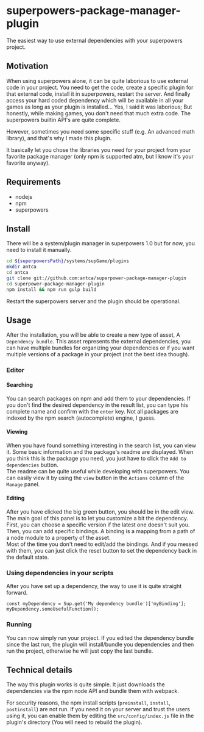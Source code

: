 # superpowers-package-manager-plugin

The easiest way to use external dependencies with your superpowers project.

## Motivation

When using superpowers alone, it can be quite laborious to use external code in your project.
You need to get the code, create a specific plugin for that external code, install it in superpowers, restart the server. And finally access your hard coded dependency which will be available in all your games as long as your plugin is installed...
Yes, I said it was laborious; But honestly, while making games, you don't need that much extra code. The superpowers builtin API's are quite complete.

However, sometimes you need some specific stuff (e.g. An advanced math library), and that's why I made this plugin.

It basically let you chose the libraries you need for your project from your favorite package manager (only npm is supported atm, but I know it's your favorite anyway).


## Requirements

- nodejs
- npm
- superpowers


## Install

There will be a system/plugin manager in superpowers 1.0 but for now, you need to install it manually.
```bash
cd ${superpowersPath}/systems/supGame/plugins
mkdir antca
cd antca
git clone git://github.com:antca/superpower-package-manager-plugin
cd superpower-package-manager-plugin
npm install && npm run gulp build
```

Restart the superpowers server and the plugin should be operational.


## Usage

After the installation, you will be able to create a new type of asset, A `Dependency bundle`.
This asset represents the external dependencies, you can have multiple bundles for organizing your dependencies or if you want multiple versions of a package in your project (not the best idea though).

### Editor

#### Searching

You can search packages on npm and add them to your dependencies. If you don't find the desired dependency in the result list, you can type his complete name and confirm with the `enter` key. Not all packages are indexed by the npm search (autocomplete) engine, I guess.


#### Viewing

When you have found something interesting in the search list, you can view it. Some basic information and the package's readme are displayed.
When you think this is the package you need, you just have to click the `Add to dependencies` button.  
The readme can be quite useful while developing with superpowers. You can easily view it by using the `view` button in the `Actions` column of the `Manage` panel.


#### Editing

After you have clicked the big green button, you should be in the edit view.
The main goal of this panel is to let you customize a bit the dependency.  
First, you can choose a specific version if the latest one doesn't suit you.  
Then, you can add specific bindings. A binding is a mapping from a path of a node module to a property of the asset.  
Most of the time you don't need to edit/add the bindings. And if you messed with them, you can just click the reset button to set the dependency back in the default state.


### Using dependencies in your scripts

After you have set up a dependency, the way to use it is quite straight forward.
```javacript
const myDependency = Sup.get('My dependency bundle')['myBinding'];
myDependency.someUsefulFunction();
```


### Running

You can now simply run your project. If you edited the dependency bundle since the last run, the plugin will install/bundle you dependencies and then run the project, otherwise he will just copy the last bundle.


## Technical details

The way this plugin works is quite simple. It just downloads the dependencies via the npm node API and bundle them with webpack.

For security reasons, the npm install scripts (`preinstall`, `install`, `postinstall`) are not run. If you need it on your server and trust the users using it, you can enable them by editing the `src/config/index.js` file in the plugin's directory (You will need to rebuild the plugin).
